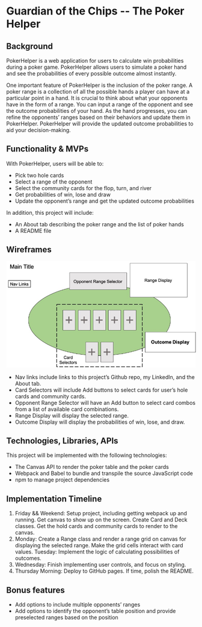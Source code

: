 # Guardian of the Chips -- The Poker Helper

## Background

PokerHelper is a web application for users to calculate win probabilities during a poker game. PokerHelper allows users to simulate a poker hand and see the probabilities of every possible outcome almost instantly. 

One important feature of PokerHelper is the inclusion of the poker range. A poker range is a collection of all the possible hands a player can have at a particular point in a hand. It is crucial to think about what your opponents have in the form of a range. You can input a range of the opponent and see the outcome probabilities of your hand. As the hand progresses, you can refine the opponents’ ranges based on their behaviors and update them in PokerHelper. PokerHelper will provide the updated outcome probabilities to aid your decision-making.



## Functionality & MVPs

With PokerHelper, users will be able to:
* Pick two hole cards
* Select a range of the opponent
* Select the community cards for the flop, turn, and river
* Get probabilities of win, lose and draw
* Update the opponent’s range and get the updated outcome probabilities

In addition, this project will include:
* An About tab describing the poker range and the list of poker hands
* A README file



## Wireframes

![wireframes](/assets/images/Poker-Helper%20Wireframes.jpg)

* Nav links include links to this project’s Github repo, my LinkedIn, and the About tab.
* Card Selectors will include Add buttons to select cards for user’s hole cards and community cards.
* Opponent Range Selector will have an Add button to select card combos from a list of available card combinations.
* Range Display will display the selected range.
* Outcome Display will display the probabilities of win, lose, and draw.



## Technologies, Libraries, APIs
This project will be implemented with the following technologies:
* The Canvas API to render the poker table and the poker cards
* Webpack and Babel to bundle and transpile the source JavaScript code
* npm to manage project dependencies



## Implementation Timeline

1. Friday && Weekend: Setup project, including getting webpack up and running. Get canvas to show up on the screen. Create Card and Deck classes. Get the hold cards and community cards to render to the canvas.
2. Monday: Create a Range class and render a range grid on canvas for displaying the selected range. Make the grid cells interact with card values.
Tuesday: Implement the logic of calculating possibilities of outcomes.
3. Wednesday: Finish implementing user controls, and focus on styling. 
4. Thursday Morning: Deploy to GitHub pages. If time, polish the README.



## Bonus features
* Add options to include multiple opponents’ ranges
* Add options to identify the opponent’s table position and provide preselected ranges based on the position
